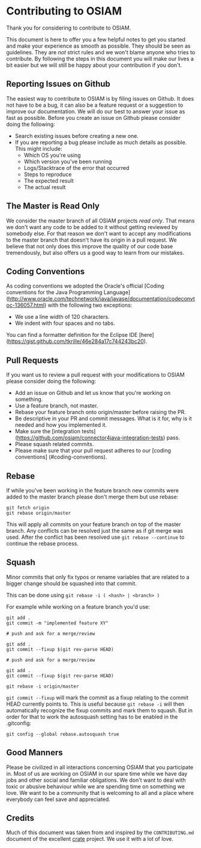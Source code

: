 # Contributing to OSIAM
Thank you for considering to contribute to OSIAM.

This document is here to offer you a few helpful notes to get you started and
make your experience as smooth as possible. They should be seen as guidelines.
They are _not_ strict rules and we won't blame anyone who tries to contribute.
By following the steps in this document you will make our lives a bit 
easier but we will still be happy about your contribution if you don't.

## Reporting Issues on Github
The easiest way to contribute to OSIAM is by filing issues on Github. It does
not have to be a bug, it can also be a feature request or a suggestion to
improve our documentation. We will do our best to answer your issue as fast 
as possible. Before you create an issue on Github please consider doing the
following:

* Search existing issues before creating a new one.
* If you are reporting a bug please include as much details as possible.
  This might include:
    * Which OS you're using
    * Which version you've been running
    * Logs/Stacktrace of the error that occurred
    * Steps to reproduce
    * The expected result
    * The actual result

## The Master is Read Only
We consider the master branch of all OSIAM projects _read only_. That means
we don't want any code to be added to it without getting reviewed by somebody
else. For that reason we don't want to accept any modifications to the master
branch that doesn't have its origin in a pull request. We believe that not 
only does this improve the quality of our code base tremendously, but also 
offers us a good way to learn from our mistakes.

## Coding Conventions
As coding conventions we adopted the Oracle's official [Coding conventions for
the Java Programming Language]
(http://www.oracle.com/technetwork/java/javase/documentation/codeconvtoc-136057.html)
with the following two exceptions:

* We use a line width of 120 characters.
* We indent with four spaces and no tabs.

You can find a formatter definition for the Eclipse IDE [here]
(https://gist.github.com/tkrille/46e284a17c744243bc20).

## Pull Requests
If you want us to review a pull request with your modifications to OSIAM
please consider doing the following:

* Add an issue on Github and let us know that you're working on something.
* Use a feature branch, not master.
* Rebase your feature branch onto origin/master before raising the PR.
* Be descriptive in your PR and commit messages. What is it for, why is it
  needed and how you implemented it.
* Make sure the [integration tests]
  (https://github.com/osiam/connector4java-integration-tests) pass.
* Please squash related commits.
* Please make sure that your pull request adheres to our [coding conventions]
  (#coding-conventions).

## Rebase
If while you've been working in the feature branch new commits were added to
the master branch please don't merge them but use rebase:

    git fetch origin
    git rebase origin/master

This will apply all commits on your feature branch on top of the master branch.
Any conflicts can be resolved just the same as if git merge was used. After
the conflict has been resolved use `git rebase --continue` to continue the
rebase process.

## Squash
Minor commits that only fix typos or rename variables that are related to a
bigger change should be squashed into that commit.

This can be done using `git rebase -i ( <hash> | <branch> )`

For example while working on a feature branch you'd use:

    git add .
    git commit -m "implemented feature XY"

    # push and ask for a merge/review

    git add .
    git commit --fixup $(git rev-parse HEAD)

    # push and ask for a merge/review

    git add .
    git commit --fixup $(git rev-parse HEAD)

    git rebase -i origin/master

`git commit --fixup` will mark the commit as a fixup relating to the commit
HEAD currently points to. This is useful because `git rebase -i` will then
automatically recognize the fixup commits and mark them to squash. But in
order for that to work the autosquash setting has to be enabled in the 
.gitconfig:

    git config --global rebase.autosquash true

## Good Manners
Please be civilized in all interactions concerning OSIAM that you participate
in. Most of us are working on OSIAM in our spare time while we have day jobs
and other social and familiar obligations. We don't want to deal with toxic 
or abusive behaviour while we are spending time on something we love. We want
to be a community that is welcoming to all and a place where everybody can
feel save and appreciated.

## Credits
Much of this document was taken from and inspired by the `CONTRIBUTING.md`
document of the excellent [crate](https://crate.io) project. We use it with
a lot of love.
